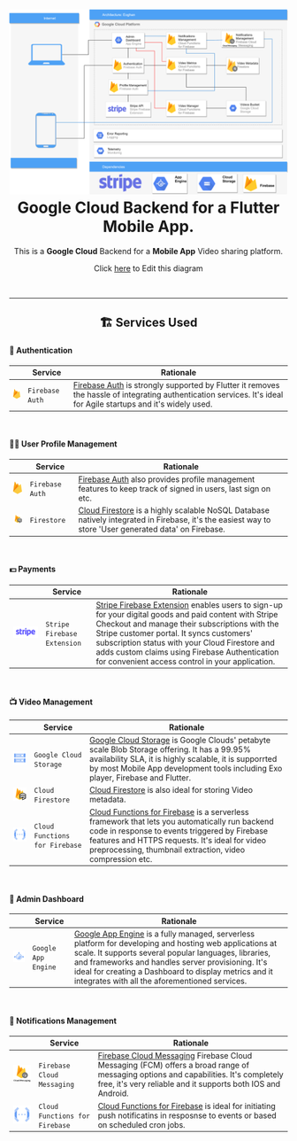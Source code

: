<h1 align="center">
  <img src="./Eoghan2.png" width="900px"/><br/>
  Google Cloud Backend for a Flutter Mobile App.
</h1>
<p align="center">This is a <b>Google Cloud</b> Backend for a <b>Mobile App</b> Video sharing platform.</p>
<p align="center">Click <a href="https://viewer.diagrams.net/?tags=%7B%7D&highlight=0000ff&edit=_blank&layers=1&nav=1&title=Eoghan.drawio#R7X1Zd6JK1%2FCvOWt938XpxTxcgqCijM568yxERAZBBWX49e8uRJOoSae7kz59%2BnS6E6Uoqnbtee8qqv4iW9uic7B3Gy1ZudFfBLYq%2FiKlvwiC5Qj4iwrKcwFN8ucC7%2BCvzkX4U8HQr9ymEGtKj%2F7KTV9UzJIkyvzdy0IniWPXyV6U2YdDkr%2Bstk6il73ubM%2B9Kxg6dnRfOvVX2eZcytHYU3nX9b3NpWcca%2B5s7UvlpiDd2Kskf1ZEyn%2BRrUOSZOdv26LlRgh3F7ycn2u%2FcvcK2MGNs%2Fc8gP09V6iNxS13ka2twq4%2F2mB%2FU%2BS5mZMdHZsRN9Bm5QUFaz%2BKWkmUHOpLss2gf3%2BRYpodktC93ImT2EWFl1FicOEd7JUP4N3UWSdx1lAap%2BDajnwvhgsHqroH1MjOdvzYQ%2Fexpv4zAFgc%2FYNyXkb%2F4MvJPWQ%2B0ExoGsqS3VMrI3Qh%2FU1dOm4Ghj3VUN01wiCFijbZNkL9wldgqcz2YwRRXfse4Q0NUPdu8ayoIUDHTbZudiihSnOXoM9PNMLAEOz5On9iLYLhv1yqbZ5xFnPhI7vhaO%2Fa%2BhPR4UtD92%2FhAfYBDzAR9Csu4YuHvnSSxAO0EVgrSo4r%2BDQjO1snh%2B2lJvR8rfzPcVBUU%2FL35R%2BSwl4yEE3fMRDLY%2FfcQzP0J3EP%2B4h7buj%2Fks5AglX985zY%2BJUdLmoWlRySY7xyV82VvUyT6Ji5wsG5EB%2BVXq%2BID0Iy%2FVJKcYwn7rFMP5BR%2BrNElOVeFVHEk7X9uyCX2R%2BTsxSSWP3zvOgsoDIYxgM8NHB3CXA%2BSMqTFJ%2FbuwhyowYOlxI18by6%2Fg2FV3a6qemEnRkf2WJ7eRWUZ1JxowtonKPa5Bu6YIfa2BYe8i6%2BeM6O%2BLJxCwW6gNu7w%2FmLFDVgQZF9yJqeInvpRmaS%2BplfVzqcCXWVdvXm%2FtZfrRDEt9rkVjtc670Uf%2Fpe0%2FD1z42%2Besylb8vW13m34VXsy71CoKh7Tr14YQcX9Lh%2FeunsPGLfpkcz8Wt2a4B5KSh%2F4%2FyXGzWTrNepm93x%2FxXw7xcJkrxjQncFrltzCXy9SbwktiP5qfSZPkFc%2BVRHTWolj7gmcLOsbGhlH7PkJfe6hZ%2FNnn2fo6a%2B0M2VVDQt1xfl5SKGkc6eXzx7Cl0%2BPVZfPT23EpAH%2ByQOUNL2EZretidpcjw4DU5mZRffauJSmPa6iVBM%2Fezv6u8GdZl98Ny3%2BK9hEoTXN5nv3Vz0XiX4FtS%2Fj6GhSOKF%2FHAYdye8%2BENf8APszEMUUx9qZoRjtgHsgO6sNex7bUzbP7hLO0XeJmrhnsihmzmbRgh%2BpuFZXwD795qZNwXr64z7jDFJ4ssDu0LRn2BX2E%2BwKQ8RQf9uGobj2BsNw9xrGPJBvMBQXyj2dar9kJJhPlTJTPyVm8BDmpvZKzuz361m3tMpaGT4d98pUlFplhzcV3v7o7M%2BV2fR7xaF31xnXRKlbyqthjP8bZ3tfJXMyyTLku2FP0TbCb1abT2j27r%2BeTVnYqe7cxZ27ReIxcW6S%2BFSil1K4HstrKRwviTa6QmiSrEA1idaZlcnFqVILafF0akw3%2B4OMEdKTiq5IlclTWolfXK2zkkLhFxr8dVq6%2FhKd5MtO3RlxJvUntIHc9hLVt1BbvjcCZ4i1dip1C1fLkquMEYhrZLneoovEotZr7Kn%2FNEcKoUayL7SiUJ4XpvPosiJuALqUHAvd7oe9BPySiDmbkvxVtsoWmG9kythvjGyjjq0C21TuuRg2kgptKFA6CWF1deSQusjq9AkGdd9odIC5ahVDq4HTqFVHqFXMqVXYw%2FKcjXQKK2SC72ak%2FrIoaAtHGCoVt0oXYwwfzGlN%2FNtEanT3mZOZLGz5fHl1mKW2wmpSIKntQRcg099JORGqXhuB0%2BNWM%2FnUz2CceXOdlLBmInFEMZAROGq48GYtFLzqQpgQLBUhjQntZFH6lDH7kx2C2KDAQ7gvgBwe5U2kkmAHdcrr9CCsW%2F688DtyCzQDnOnRaR0B7TTGfNKPIjcrnWCkVRKQG0VcrMx8vDokFbuEovdspMzCrboWJWCWaOM7%2Fk6NR%2BlPTXWMW2Wbe1pkRq%2B3tHlnqwHCrsenvtpDelqJfXYxTZKl1ISDII5pQWiZJDY8z6qZ33Ig5FAGNLLPvTuUx8WposaNr%2FpY%2FLUx3giWoFG3vRBNH1kTjwB%2Buyi1XZyXBKD0CD01J4JD8obmBD9qzHQ%2BAYm8gyTOuvhy86YWcwW0XLLhwspC5adKH9Qfh3DIFzA79MYTCQfNd80uK%2BK%2BEKr1qjI57NBonT0dD7TK%2BANGK8A%2FG%2FxSojReosiVUkjgC%2BKpQT86mOVGrRTbSRgajDONOB1NdBTrUWV6gjuj%2FNCH42P%2BjAnta2WaSVFqyPnqJVYUbeF7rXgu5%2BXarDSapkp80pHsjBLfLW68gfndNqY3RJhvO0K6QDAM5JDJJe6Fmi4GigpyBBWw1NZqI9KHwKcLfhsUZU6mkOdSaCONHSPgPoAr4L6b74DLH6eQ%2F3CQPUlDV8FunbTNqP4EJSJF%2BqYXfG07EbxkqC8OVFsHFIDDgdO9RXP6fC7ZTwALCovMKdIIbToAJRzpF080BAAEYwaPkETlFoFEA7zUgvmAB26rrEC1%2FLRQNeSDOUIsx5QQNgqVcjeQbUBGX4JEcj9AvTSaKRUxpDCVckq4bNaSnKpDTGkl%2FAGV4SKdJVP0XOgE0CY6T6iFYISo0EXAa6sDOrhIynEmpGUZz5QQFdZKegBgGweAF%2BwPV%2BjjXIeGKNMAhxCvXmqS1qFPgG30H74%2FBraH8O1gvr5Gv2xK%2F2rcf3cGaM9TauUM81G4%2FzZGAjEe8bwMgagvY8B%2FAvgu3nz7AqekWlVmhOIVxBOAE8wFsA2wsH5e1nzkyRqN%2F3e88YdFZD2vKUC9AL4w8gaM7XkyESNlbMUYXUPck4DNxM1D525ulClNnCnfKXkvHIQB2Pnkc9hpM33wEISmN9QOq%2BxMKQooBBYobTmo5paGPBaFaJnMA1RknwhiZfPntmZpEj7OMTYW3V7m2Wsb5dkLwOKZKBFSnvmJaAJgE9DSqn7A0tYKWCNKNqQnBIs0xEoRANPZ3rgHfVgnAP%2FE1ptOUEKytB%2FqYnm6BpZ3qqWDeDoOYmsr4bBmAjghhJZXrBA9T0nRvcc0EjODSfxqTtdnZb%2BC24i4fl8SUTHVRdoFSg0wjPguwTKA6z1J7rOQTvgSiPLz%2B5frjFEt2f10SemSNf2zvdbSCLSH4ELvAaKftYP4qfiGRyX%2B5drEvqlntXH9VIojZGMdA1YcQvplse65KGGqzH8pOFqioBs1C2B1qpAJpCWAl1eazXQbtb5ukIyKFzrIwj0Rz1zKuE8vyLBB6wo5HV%2BQlBwycB94QmM5zAKx1icoHnmhQ9%2FHytT%2BBeGvY8gaOLzomX8t0t73iYleJa7ou95XoJmv%2BAPkP1pyU%2F8Y7OfdWIihafEoxOi2O%2BdeYm7qfb7KsMsOdRR06%2BSZXgwJecg6P%2BXNpD%2BZtkH%2FP0p0995Yu4hbohHYnTDqCitsHu%2FKrku72r496%2FnK6ge6nWM%2BvISBTxH3msY7lHm87PUywUNb%2BHl5fxkvvEzdwi8jO7mIG03YnvDuzc83uilWzGGOzKD%2Ft1ah3ey%2FpW835R5%2B7mofs%2BSlD8psbdSYqQ9HWA2cq5HcgnXyWIaxXbXQg5pAWF9rkseZUhhoQcCOPzzEgU6z9NhWkvIFWkMYSUEsCgElyyo79EQqOQQBBAoZaR0F5ET6ztwNaFd5JiCi9ntRQ4xKVfbiegA1ufkYAjBxW4JY3ZlfLdoR7o9ta7pJqUleIr0lNKor8%2B%2FlxDyEjIejZFXopAU3FAKxoAZkoXp8KvIGkodQJCi1PdVyYHgLESuKwnBhadD4FIHKOhfmZNQl9Iuz8K41EAgIYws4DfVUT%2BSUN%2FTW6KEgnYY90051PcpvGkRQkuHRm3oozEOuPQMCfBVWVdYwZGnNQhR9WBOKnINe6VfYR1DKGpR%2Bhkez6ocuB5fYIfQGtzyKixq%2BIYCDkEDSjNCP2MILi0IGEOs7idQYJwe0Mlp6uYocKEv%2FQCOCni2vH1Ga%2BUEBHhAU9SfAwGHkBrSGAK9S5%2BiBHWKOii94mwMbTS4kCwUggMOZQrGB8GqgEO%2F%2BaWuKsl1WqfBL4zv9lkLxjs%2F47IUMJTKOeMRjU%2FGAFekUePOqemoXXEBIT7gWUep1xqvWokCPaPB8%2B2ziIf1Mwz1sxoEncZoXF8rKEEzmj%2BDSSuBJrmBZGQoahDA4XpgNbSHflEoFIzP%2BAK8omSR0bQN%2FZJQH%2FDe9AuBsobSFSMHxq0RDf9ggPPq%2BTMoRdH0ATiaAz%2BFZMNft8%2FS6Fnt6VnEE8C%2FDe%2BNEI6ej9N6DitdB%2FiBV8uyCvKvBt6Vb29kjIZ2Ma2RGwhEcZQQaPgmRTwO%2FHaRE1uRMehLgbEqF7oTgEP6IoMjKQSZbGSiTnJoIE9hI5OiZqA0Y%2BAh3EM9r2jKpafyMfCYR5xhE4qzTrrS%2BgX%2B4B7gSy7qcaFUEMJBNb%2FoCuCb8fEMl0PdP4v4U3viMTSm5lo54zrXrnyC6DQnGznRUHIEeDu%2F8gnwqwE65Nym1fA4KleO0F9NA2iz0p50F5IHaEOmG3kHPMhXmgCsiMeLRqYBpy%2BfRaG6DrrjgtMbeEiUdLnoQdBDKNEDOBQaelkk4jFU%2FrLP5%2BWv03fqizrYrkoNlKrBOw79UU86Oi81hI8RSic6iB4IfhKlngE2lBCqdB%2FBjKZPFKyRo4uehrpKDnoE5KzmVSQTiHebscFzgYCStHTTN1VP2wTzq25ASSpt5DX84gDs4%2BLK94FCPcl7TiI9ctXXklKBrqfO%2BtEDvhee6VjUL9IVXoHwYDyNQzq3qRBnnQjlw2e4l9DUEgW8XOuItOaHBq91AhnZj0BrdOAYycPVPpzxjHSmRTf89IS7ANm9C%2B%2B8Wg6wyldbhuiiI%2F3XyOIDvGNwjRln2K%2B0ewAH9AV6stFLdbvAjxc7okoIH97FzqJ2ET8WjQ5MtZqGL9ojn%2Bwg0l23cGqIhvilvRqeqral1Sv2D55ynj1%2FYwcrBN9FdnK8HvPV3gH%2FlGhsZ96DX%2BAB7XyN8FuhaUcnv9K6pMqrPQW4kU7WkZ6p9Q2SJ6V40osK0snYhb%2B0QK6Qfbzanjo13tgCNKmAdNcTjs9puZF8sZcE8FmpN2Oy0DNwrVUXmZnDGENCQclHsFn6C%2FuiNHofpf5kpHMbG1Hrx4veRm2SKLXe2Le7Z9HkiDFSLs%2FiyAZf9BXYbmTXykbOCk2qk8gX21Q%2Fe7HnqjRH9qJobCCaVgV6a%2Ff%2By1s0byfeCGwBkl%2Fjgt%2BRVSLf8GJf4C9K2F9oV%2Btm48nmoUQ9fsZFiGwTgh9r%2FJxb3CP%2BLxu%2FGuiqlcgnveD4xl5Cv8oz2wE6Z4hkFaVhrau%2Fd6enKgS7Rze6BtEB1xpfqfaBR8hHtcAOzBGPNPwpINsGdihHiei8wVudAEcJZoA7N550E6LvpRzZmqu8Ih662n%2F%2FDk9v4Rj5BgAnsm0y6HYB0bq%2BBtwc6%2Bnzs63D0HTixU7f%2B7bzHPmJVz37UrYxRAvQaQ3f3T4r1Lxz0e8asoONjwT%2Bfw54rJ5oLNBPdgT8%2F5fPAi2Q7RYusUOlXW3FnSwAn4AfHQivyJFFoUS%2F9lgGa1xc8Kue7WTV2Hm0LADqzp%2F8DETfJ30D8FhXGBu%2BvMQqqF%2B6jkeu%2FSKdqxHn8SG9o9U8BOXID7rwEFZPC1Tzm3KEn5oviCefB9Gw4UkoQ%2FL%2F1Fc9XVjW5f7FD0U4R9OMTnWmragh%2FQbXV%2F8NLbXQkd456wmk8%2BH6Kncl4IYyGrlD8S6UFXV82PD0tQziEuPsq2K1LWliNPCDkZwRlzYAR8jmXfRWbfPBbpBn%2BAAXqP9rjAIx%2BMVfRX3VfDq%2BwI54jbr60MCnCI9PNvH2WTT5ZV38JwrZhStdwW4YyE40uhz8KBSzUBc7AXhHOMMuvnttixsdDjzx5ninvuKdl0hgvoKWrFS9tj5UTi9j9Py0uEx%2BVfnJIRex6dWzO98wwfMNyafLXewLzXEESRM8heMsQ72ce8AfvD9FfMHxB4nZT8sL3k%2FwDLODv6vXP5vK8%2Bz%2FswTWZbahmZIQUMrYW%2F4%2FnCbrGQMABbv5%2Fv%2FvpyjeM73RpMrvnr3C%2BGy5tlxkbpy%2Btdb7JgsHRMxeJjUfzjk8n6Boit47FfAoh%2Foyy%2FreNOqnsShPf7kyJwbMSn6NQznqS13xytWfw62PX7u5o%2BFPfOvm6U2b%2BV%2FPXrT5yls3Ty%2FazC%2FtfcZbN8%2Ffpnlrmf3HvU3zeOqH4m%2FnPrjL%2B4uXRs4vCDXP%2FdAM0OMXin8dHsG%2Fi0ewz%2BKRr76ZdZm4%2ByozXaY0fpF3s4jf7tUJCr95dYKn7icQH70E%2FHkTiB%2F74oR5SMCuIrOt2bHtuVs3fv8ihT%2FvaP3kFQfEf%2FGFh4fWBX%2FHPPpnry%2B4DSM4jP7CPljCxLz2ahX29EN%2BkqfG%2F1Ia%2BeubYbxN7G9bbfAq3j8J1w9fwvmQd9oOvpP%2BlFfaLqvN2sfYQVow%2FevRyrN1vW%2FEk%2Fb%2F8%2FbbP7IxxDeIxVvK%2Bt2W4tc3Co98o3%2FYKPAs84V4sOrsnzQKD9e4%2FvusAvMKzX4xq%2FAoKPoAq1C764dvtgqgleJ35RAJ7ilv%2BPL7gxxiYzcYe4tSa%2FEy3T3rEi1iq3v9GZB8p%2BV6CeAfy%2FXJluv9ovvfsFyXTO2ffYzezJa9ac2%2Bmi3DPzz3%2BmNJdPwPzb%2BX5vw7SU7%2FWhS%2Fd7P%2B5MQ%2FmOK%2FmpAzv46Qs1%2BT8rdpdxcRtNvNpOhr%2BoH4moJ4lR1%2B%2FqZ0r7gDNH8zjcZS3MtGXplGu2%2FqsiPrJVtI3Dgn5zHfNQQ0sctn1XaoQvoGyAx2AzDzJlwM%2BWP1uSZ4fJKSM8Qf6x%2Bx%2F6zmZL9HdX6ssXxd%2FL5fqZIPXKc3fawPlrdv5m3iZXKF5bC3eRXDfqg%2BjmH85zM39Y86gv9ut%2BARB%2F%2BcdRfvdQuKseHQ8XDKbod%2FY06IhUd%2BdTFfP5ni32umv1k1YRjDtFpXwt4g%2FasW%2FyHK2M8x8LfW8raJT14lQ%2F5aqdhXyfMNSyaIO5cJezAp%2BnC%2FyU9br%2FaxOVhhtfXjh%2FlFyU43y8Q%2BrF5PwN5kaoXdDlqSY8%2BPf%2B2tHOzd7n%2FuGczfLBt5lcH%2F9j4Oj32T%2BzMHQH%2Bg5bROdjy45yy9nHgblD6%2F4d4bNqQkAW%2FTb7Dhkyr7oQM%2FLozy4NCP60v6z4TlA1Te3YEcjxaUPzqQg%2FoshUfdr%2FuQ3B1YbTd2fDf9Q6qrh09cDO4%2FRqvLeSG%2FxOlL%2F7Wzc3CCeSf9%2BU%2BjP%2F51%2Bj800l69R9T%2Fznss7S5HMd2Z%2Fx9nlo%2FAO82%2FVJHM%2FULayzKJ51h%2F67yrx8aSuA3hf5apZN%2Bz%2Bjn3t5F9RjxEPBcRfOHe3b8A87Rg63NowT8wVxeufOHOcB8gAw%2BDu3eg7tnCnXev0nnP6Tr0m7iiL6dxXE4uvMMUzj6KZJgPX8nzEG%2B%2F1raAj%2FX1A2o9p8rr%2FPD2Op6HaP%2BYdTwPQfrYfQH1JPPXzZkoj5eqfMd6%2FB89zKBZy%2F%2F6loP3K3yw2yLNTVPbe%2Bs0sV8lxv2XLq75QHG6tPL7LK55OPpv8K9%2B5Y3gdkimWv5ENAY51u94iQA%2F%2BnC8kccefNPQH0lpCRp8tuxNxKTwRRQiUZvIY%2FQVX81m0E4lddHf0Qj%2B7kVUWyI2Awn1sEF39oMA%2FpYliQhR%2F6c4UyqQHJN84cy6bDJQqXhgVp6ICHJiUZW%2FCNEMjuyR5XdiH20%2F78Y7dAMbkUaVom%2BVz65RQuTcKNIL5tEtJGq7USxZFGl35nhKq3U87FmePqyscVtik82I2BQmGYhdppDVky8CVCJ%2F9LsbauXNOxJ9wqQtfVxyR2xZcahNvpiuuUwCnSVyq4rH5ywZDcwpni3h7qFlsmTfhgvAhIjLMVdWEsc47na3n6G9HLiiHXBVd9teI2%2B0XVVmVUoqGQ5UGpuhknRIsjRjTPzpNI4mJZ%2FggDmRXZlEXJDLDOtyhV%2BhEq6yDtiSJzonnlLgQTqvJB4HXXiqTuTJJ2YL1eMRCYXZYDiKNMEylvMFEFFa93oDuT129UO6dfESC4WxJZu9npEZIg8MsHKNOWN7zmiki%2Fl8sJn0vbWxsbYmGnNFqK1dVo6PlRwpxcnnzZa5JlYGe6T0vsJxXOoF9kTaascJADXXO%2BTAO%2B7bPYYe5Zti1p8lmET1mGHW3uBROJo4O6MzD%2BebFYwCK9pFODOduN8rSpYS3Nmg7HEJ723Xs3534ubBUXaI4aiM8rYYK4zCDEYM1VHiTXu26Y9EVeqvhcGy11ISn9srhdpVEcTiYIqXAd4e7KjBoqdQjL4b%2BPNYGeRtu9%2BacAthOU0YtuhmkaAeU8YMhY07aQdLLWfdKpz7%2B3BKFnuQjja%2FI6QZZ6TLOTQs6AfytD8eRJoTybV06HT3u4j0Tv4%2B7zDL4b4raZrd99vurDser2eneZsqe7qsOG0QAHENvzOXcXjJjHx57NuIHbLNvpaRoUHia1Gh5tWk7Dnr0vS7ZmuMiWxJmYOFLmvEuu%2BS0dxoTx1fokiXtrup1j0czKgznJeLEeeIZJq7HdXPjqrr%2BvvRwBytdu5qtx6sebPb37dUjrfJee8oDCg163VDO561aLId7ly3J3d3GaUOdid8ZQpKZxi1iO4sGQ%2BYNFLzuWMB7AO%2FA39lmVUianfsmeP%2BoDeZlHnIYkafn1fqRPBw8zSeyWa1jY4cwexIWQupw3opypZf7BlqUA6HOIZL69FskOAHnplymNBLYWRCJ2mFMzEg8rK9rTYjHNNSh7daw9NsxU%2FkCtvjEzsYr3BKEBeSOZZCw3cGChaGXN8jOhS%2B6c7iBGnzPiuSLazcxjbrWt1%2B7g2d%2FiJQ1cNKwIZTGME4Z9k1nlmeYi7tTUAJhDrY0MLI72%2BjQU%2FGqEGPVFN3h6pmo3hlj0%2FswtKwVTJ2eWezkjF6h1uD3gnL9U1fOuVsD%2FrVjyf4O1PaO2XIOZRqFJuWVBqHWBtw88BS6MRajjEp9KSMHVA5O7LMcNL2w1aXlFvuDqcxWqMs18OooxIvfNmUrO1unAVkS152O2bC6KMocZWw2Mh%2B1Za7WwfpJproI3ItPcrHxRWzEQ2%2FsEMP6duVH9BiW%2FKVbT5gD4ohiGNadec5nk6LXpuGWEXaxk6biMZz0nBJxVAPXcXSJkos9ueyqbFyd9M2J2HJtNRZe4DPVS9tjXemqxylWeTjvt%2ByY2EjSBIuUh6VJtN8eAwqMLhirAvtuD8ihNRvr3bSqWOtg4FPbLegnjo432sTB5qa8kN5OFGPEiFEM2egnjBDWPhTHvS46E7LzXLnVwV4goGtqeMuzY%2FJXnSS2wfa7M2Cse2F7rAz8qBegSEN3uK6QWW5pdgZ%2BOVgHiTr4QHM2qHwWqPZpE8pcoEvhgP6JJ9Wsqr2x31FIdUBOeWJnLeM4bQcTHZ7Ut5rre7C9YTVmEmUbOm2Jp02X%2FGWNGiXtBItHQHp4tYBwObC%2Ft7vxG3TTaxeRzOp3ngzcYZIN1NdY02SJu4BVvvDfmHyU4%2FRSCuHe1oYJuNkQfWVzRjaUoZ9kxcZquym2%2FF8hOdTk1%2BoE7kbTGIx54VdEiwEiqy48uBs7JAPImWhtob9SgPrtttb02TuOh0gqRGVgSXORweVyDVnGg1XviPKSngIu3S6HZYDs2DjAwIfH025fFf18U54ILVBS%2BkxbNdegUUWt3MsHCQjZH2TpCXtzKUk4y6%2F1llzt5L6i1HfrbY8v%2BqHR3kKKtDwkiGvbzYVjHQGdYA6GTNnyIjn1zEu0MreDjzPMcNsHmDTHjMdqAgHzrqn5aG%2F2XCqllYOBdTFZIE72%2FL9go1IGdAoSgN7y%2BLDXlYdWt3t0pbKpcr5eFsXd0rEzmXLnVTG3Ges%2FQi8xDbRT3tpe2iH6SQ1S6ktdndBsAJvrZ10w5nW3ZR8TuOMp63T9GR55oHhCCS7ylrIR1gajIWCOax6xqlNpiPG3m9ELFeYXZeZoeMxkAqnGCtehZQnWqP%2BaoK7FeZTDhJ8n%2BsVshnttJQvpX3o7NkQAaSA0ZDNzmFq1Q6KaG75%2FnHdLZjU4gZEYuLd9UrhWS9lnaoA76QrT%2B22BZpVlYhjbz%2FWzC5ibrHognMlOqZGuBghWYOBIXedhWG1T%2FrCLjZt2wDNNZu2HTks00Kgxt4G%2BV%2FjcARWp43P8lWWYqWd48FoAkK9moR0Zi6IpXFQyUx33EM3Pvk9HKEc03tFIXAlslZ9Xl0vFzJyU%2FZzBMFws%2BHRwGKfjPsSaW9GXaQnqY48WcjOstPK9SKiRpmvVtFu7oWDvbo3JutMWrC8uthJhRu7rnKqBCYQZbE93uXDZM8wglTYI01RNXKEl13MWFWg9laLqVYconFYQI%2BibxG2Vftqq02tI%2BaidGL0yUQYSmqqsAetN86GRyz2h7ob9mYH2ci71bo7M1h132pJprc%2FEVo7HofpwA33UigutpS07%2FJ5C3xOcTHpyvK4xdh5scE2S7UuLBbCdHEEC4c4VrTX6Xhu4VorkpepPqNVLN6IE43qO1tKLTl8RUVUx1zq2mRjZ8L4kKZMCN7nONCG47illsXmNMoFxmUOsZG30ulmSMVsewJIGwETinZObKAfWxqNpRUxMCZRktCCvT0OsYEXiqFtEavTVG4h9cJmy0M2IJjhXsvb5bwVtjs7Ti%2BHQaul8ijB1A5JlrIsajYrxuJG1tcta0r73Ly%2Fnii5l5aZsrTWKzHfCnLsVWgVEnhmWT%2FU46JXhetWt6C4xRYZffhdzgpOKz3Ha8%2B4NRFZJpRZadLVAhp5SIXCq5js6MrGEjqTnBRxf8kY5mJ6WmCDVd8EA2Di7GB98nFTaPXGbt6ToQXmxNm9nWrF8nreSddBdaBy56giQVHCeJvwGjU1clIDL0qbbXq1js8zMVcEG4gybg%2BqU3cYrZF8dI9GEIk0beeHjTvwBW9Vblr7XNTVIc0zRtitNh1S7ShWSauyN9VFw%2Blvi9lh4eda7Ja4uIkSZ6Jnxmawapd5Z12czF3qOV3yMMEWo6Ovn3b2KhjvdmoRtVxwjdV02uPifU6Ptom6WjvLaa%2Fdif2JMJEOrpKOtITrb4p%2BW1vYiUHMxlNxoHqeAbAGuc%2F2jma8Vr2et21L0cDpDaN5wex4iUvFjKOmDObM2rnVdcfK%2BOgzwbSQutpqKNoLfFf6R0TdzX4ld8N2Ct8jxp3Jw2LrITOYzI1j0u339yvtyPf2YTAgTxM1nA%2BqtEP36cSZGulu65ZStzTl8cDgw0TlpJ0eskS7NUxwdsusA40Hhd1HIZvnBkgnLHRWpuMo3HeyclbsTJzbDA15xmJMTsqZqfBin7GURYVnMyHpKevRjuGwYW8QDrzTnhieY7PFSdtVy%2B5Iz5NwyaOIBvT2wVhu1sGSP%2B3Co%2B2xC3nfD7Susuj6By8txKFFYGuzbzFxzCbLoi%2FxfgzEDfkyi4MVefQCw%2FCO1mATdsze4dTzjjGtOXqYIm6Jj4cWBbza7pk%2BXB%2FXozGeB7ugYlY532oXAK9qHUTP6cvtE19a2zXPcCbTOUUIkxExNo4KudFYhp2SM%2BRR5Qw%2FW1jkVCMpJ2AOMw3M2KbbZiDYL3ht6oIbEWwJmsnG4OeDdQhNSbUFs4PCxH1%2BqlE5C5eCuMNPvKGU5DQnhW4RHzbsSVLHOhGZs13mp8UCnuCyoDxOtqtI22kJphcTeYIskLTWkcLFj%2BWwnFezeYiV496RKk3Px4VlyOddj%2B8MeD7BNuAszyLnJFpiz6xYm1sGRuxMyiVhixQ6Eofp6aRsmUkfBSfZdJ0dI1WyutZyQmizItlFx7nnzPptC2uJiSwBQddn%2B9znqh7n2GzLOR2Gh1Y7IEezdDQ9IW40lGztuuXBPflb%2FmSyBS33Ymh%2FuutPbfPIBQMU9m%2FwtTmYGzx3OlTHnF8DGuf8FlmZEY3O7tkNSnfHCB0RIvLr74k6nMz1RsemFY%2BczHIm%2BOphqdoDpKR0bU2RGajvFKktP1sv%2Bjavxgikvjc%2BoNh0v%2B3FFjdEHJH3cLzqRbYxbPeVIB4VghyEE6wccsE42rU4teLmpRpqKwiWKkR7twRDJsktE6G%2FPYt2U3c9REmUSerng2Bm%2B6ddy4fos93ptLdiyMvhnpxwWXuJyA9oV%2B3jmPUiKphhebYr7a0cy%2FuT0u7tNZnsqnQ83I%2F3rlZgY9OmBjJRbc3cak9QPsRZxETI9sKeMxivei1mHCSHkTmQFbxTjrADSgVsRXfBKGq%2FzJL9jjBnhMUterIu5eOqK5ThXCh9e7BxXYaR2XFLwEcYLw9E3JBZQucPLcdfilW8CARabsmmtfK6yqbjjifRYMX3qIPYcvCxLw8mxzY2z3DR2e44YpfZrhoxp6E7lDoVpbeqZYjRKEqeJ2t%2F4U9GlZUB17Tm8z2zms%2BHwihVBiOuigO%2FrRuRs1Pa%2FbZyUoR4xoUUOToizZ%2B2inza7Sq9NXaU58gNXSd4V8kMvNNepS6hBEtlqu77q86u75eeN4hGLB6nEL%2FMwhZuVNiwnKXqwmAYlqL3gZQOWtZ807eUMUtFmDTLzKLDg%2FfHDFpqZQh7b7CJVsDHo85e7UTjNO%2B0SJnhxw6ojPaglTlrUeeMAfgqO94thZZYcSG4vCfG3wkHCLlFbDz2pVrJgNPH9GVJ7SEvxUs2%2FECxgFheuKpDgkrzF8MONunbx92kY6wJb6nQ4LO4HCFh8qBTtbhtvpGHQYCVWXXqOJkTLOMVEtRNR%2Bx4w74%2FcXxhtqUtPFjsCULr7T14utwaJC6LyECCc6YOcG00GpXmcE4Mu%2B6G2o46uhEYIWWspDjrgHtpL3bGcbJe7sOKT6RhEumaOos0uq1Q2ibomxOfpfb5KC3MntzOp9Tw5GmxKejQAdZ3Jyfdc%2Fy2txmj5JA03GOA73Q56ZxyP6FdFVtqGX5aJkV0VNvEFIFlbUf2Wj0u6nMnFDcsKHm7RaFPmZLOQReOLHw%2FrUdOJ5sssjGDOloGUTVRu%2B2k7Pqmx1lOsQK3uTc4GkbmHQOwj7nZwQernikzPdN0Dlg0WS2n4WYOSi0yp1WL2NhHjIgOHWbhj9mthZ%2BmrOwnA80M3CSexTK%2BqZjdsKvt1a2uYPJiLEwO2%2BHOyBd4269yBIbaZYy2GzFTD6mYdraM58WWwFiTn8UtqZ8t2f1Mapma6PTORm6lx7bb3srE2lE4oe9IG25ZzY9dzXfleNHRJx07VhfTRqcZQofM27SwqaBDpjyihKsg9gZjWj6EPc%2B73cjy4zP11Mt525dzjA8S9w%2Ffdf%2BsdQzce%2FLsP28y8naFy80sC1P%2FPFgtUf88m89xgGBoRvNjZt5vNh6td%2Be8m3p%2FsA6CJj6LasSHzmuO3MhtAHvnpKWWxH6WHOoZw19lavDVk8xW7i5KSjQp%2B79tswHDv2v28KvrIbj3M%2FV%2FbjEs%2F2i5xVdnxP9dRQrSdnGDv%2F%2FkEtGbBWQMwd%2BxN8FyD%2BbDP8uw8vdrsP%2BVE9h%2FTjL7c5LZn5PM%2Fpxk9ucksz8nmf05yezPSWZ%2FTjL7c5LZn5PM%2Fpxk9ucksz8nmf05yezPSWa%2F9Ulm3z5XwL3MQ%2BEEe%2F%2BmKs5wXy4ngjzPRbGflYvCLzsk%2FSKzPJ%2FwivDtRm04AUh%2B8N4f9WByjb3LRn8g5n%2BtrWI%2BAfM8Tf31dZZ%2FtHPMpd4nYJ27Q%2FJP3ZyLJ%2F76ho1a4cJ0Dz6M%2FUqXn7Yf3Rtn5L13N6%2FLtNFX96O7bNnyi%2BzySb1DNL%2BakX9G%2Flcy77cz0l89JvHFPM3NRKddHQ%2Ful8jenRuvt95zD%2FLJRTvwncF48Ur6e%2BfTP0QPvFAD7INJcpxiv5APjjzkqE9TBP%2FMFpQ%2FXXqfqR6Oe6F7WIL5Zu3zA7rgvYfg%2FVob%2FlLv2Mrgq6rgsfw%2FPyD1%2Ba4dL1ZG3Jv2O8GPV4fEX33ZbYAxiEe84GDo3zfI%2FGs65wN0AX4z4Y8%2FWufE4V%2FIBysO8M%2FbX%2BkdJ838dybMbyhEPNjvj2DIL8yDQOXTKIRj%2F7ajz74Z7yx7FyFi94by0RpA9vOs5KNFgN%2BznOzBuTCogb%2FTGqVo1zmc2hWvn2a9fLHB4u2is8t%2Bi9c1asvb53%2FZbSt%2B160Zvz1Ov0%2BQ3LP%2Fo5283trF6Jdbc4Z%2F2KmCHyZRl8OebmRqmCWHeqHP7yFU5wWfaTOo%2F5Bcscx7zAr2rxcs7KM2BcbOEvSsGv6mFH2vID44tuzfI2H%2F0t2WfiyPcSdJ3L0k0Q8E6a13NH6prZW%2B7cDN79y3720k3x64yWIPcvU%2F6bTN1zeu%2F8XjkO95VYl5TJafdNbmQ5AeLZT%2Bjfbo%2B3M6869jGD5QYn67Iy4f78L3nz%2Fu8COOSXmeNn%2FL2nz1OJV%2F9Pgb%2FN4E%2Fuq8gH%2FBMOolP6A02tc4Aq5up0ReZ4P3HZP0IWxC3rPJG9MZP8An9aPfes4Xjt2kNtnm6MzXDu66ewDHGPqGTX%2Fs5K7HfEz%2Bk3z8XSd34S95mP2aUvsluPWBUns4FUj8I9zK3p5Kx799yhx3cwbBt9bnyR86lA7tb5Mgv%2FKpOvLGtGTlohr%2FBw%3D%3D">here</a> to Edit this diagram</p>

<br/>
<hr/>

## <p align="center">🏗 Services Used</p>

#### 🤚 Authentication

|                                                        |        Service       |                  Rationale                                                                                                                                                                                  |
| ------------------------------------------------------ | -------------------- | ----------------------------------------------------------------------------------------------------------------------------------------------------------------------------------------------------------- |
|  <img src="./icons/firebase.png" width="40px" />       |    `Firebase Auth`   |  [Firebase Auth](https://firebase.google.com/docs/auth/) is strongly supported by Flutter it removes the hassle of integrating authentication services. It's ideal for Agile startups and it's widely used. |

<br/>


#### 🙎‍♀️ User Profile Management

|                                                        |       Service     |                  Rationale                                                                                                                                                                           |
| ------------------------------------------------------ | ----------------- | ---------------------------------------------------------------------------------------------------------------------------------------------------------------------------------------------------- |
|  <img src="./icons/firebase.png" width="40px" />       |  `Firebase Auth`  |  [Firebase Auth](https://firebase.google.com/docs/auth/admin/manage-users/) also provides profile management features to keep track of signed in users, last sign on etc.                            |
|  <img src="./icons/firestore.png" width="50px" />      |    `Firestore`    |  [Cloud Firestore](https://firebase.google.com/docs/firestore) is a highly scalable NoSQL Database natively integrated in Firebase, it's the easiest way to store 'User generated data' on Firebase. |

<br/>


#### 💵 Payments

|                                                        |        Service             |                  Rationale                                                                                                                                                                                                             |
| ------------------------------------------------------ | -------------------------- | -------------------------------------------------------------------------------------------------------------------------------------------------------------------------------------------------------------------------------------- |
|     <img src="./icons/stripe.png" width="400px" />     | `Stripe Firebase Extension`|  [Stripe Firebase Extension](https://firebase.google.com/products/extensions/stripe-firestore-stripe-payments) enables users to sign-up for your digital goods and paid content with Stripe Checkout and manage their subscriptions with the Stripe customer portal. It syncs customers' subscription status with your Cloud Firestore and adds custom claims using Firebase Authentication for convenient access control in your application. |
<br/>


#### 📺 Video Management

|                                                        |                  Service               |                  Rationale                                                                                                                                                                                                             |
| ------------------------------------------------------ | -------------------------------------- | -------------------------------------------------------------------------------------------------------------------------------------------------------------------------------------------------------------------------------------- |
| <img src="./icons/cloud_storage.png" width="150px" />   |         `Google Cloud Storage`         |  [Google Cloud Storage](https://cloud.google.com/storage/docs) is Google Clouds' petabyte scale Blob Storage offering. It has a 99.95% availability SLA, it is highly scalable, it is supporrted by most Mobile App development tools including Exo player, Firebase and Flutter. |
|   <img src="./icons/firestore.png" width="150px" />     |            `Cloud Firestore`           |  [Cloud Firestore](https://firebase.google.com/docs/firestore) is also ideal for storing Video metadata.  |
| <img src="./icons/cloud_functions.png" width="150px" /> |     `Cloud Functions for Firebase`     |  [Cloud Functions for Firebase](https://firebase.google.com/docs/functions)  is a serverless framework that lets you automatically run backend code in response to events triggered by Firebase features and HTTPS requests. It's ideal for video preprocessing, thumbnail extraction, video compression etc. |

<br/>


#### 👀 Admin Dashboard

|                                                        |         Service         |                  Rationale                                                                                                                                                                                                             |
| ------------------------------------------------------ | ----------------------- | -------------------------------------------------------------------------------------------------------------------------------------------------------------------------------------------------------------------------------------- |
|   <img src="./icons/app_engine.png" width="150px" />   |    `Google App Engine`  |  [Google App Engine](https://cloud.google.com/appengine/docs) is a fully managed, serverless platform for developing and hosting web applications at scale. It supports several popular languages, libraries, and frameworks and handles server provisioning. It's ideal for creating a Dashboard to display metrics and it integrates with all the aforementioned services. |

<br/>


#### 🔔 Notifications Management

|                                                        |                  Service               |                  Rationale                                                                                                                                                                                                             |
| ------------------------------------------------------ | -------------------------------------- | -------------------------------------------------------------------------------------------------------------------------------------------------------------------------------------------------------------------------------------- |
| <img src="./icons/firebase-cloud-messaging.png" width="150px" />   |      `Firebase Cloud Messaging`       |  [Firebase Cloud Messaging](https://cloud.google.com/storage/docs) Firebase Cloud Messaging (FCM) offers a broad range of messaging options and capabilities. It's completely free, it's very reliable and it supports both IOS and Android. |
| <img src="./icons/cloud_functions.png" width="150px" /> |    `Cloud Functions for Firebase`     |  [Cloud Functions for Firebase](https://firebase.google.com/docs/functions)  is ideal for initiating push notificatins in resposnse to events or based on scheduled cron jobs. |


